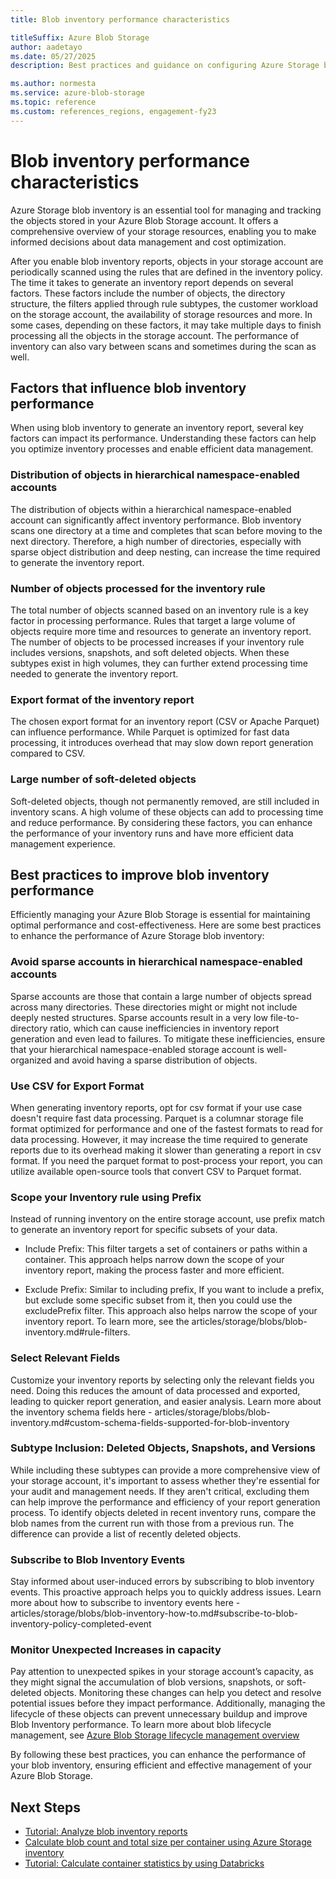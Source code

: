 ```yaml
---
title: Blob inventory performance characteristics

titleSuffix: Azure Blob Storage
author: aadetayo
ms.date: 05/27/2025
description: Best practices and guidance on configuring Azure Storage blob inventory and the factors that influence its performance.

ms.author: normesta
ms.service: azure-blob-storage
ms.topic: reference
ms.custom: references_regions, engagement-fy23
---
```


# Blob inventory performance characteristics


Azure Storage blob inventory is an essential tool for managing and tracking the objects stored in your Azure Blob Storage account. It offers a comprehensive overview of your storage resources, enabling you to make informed decisions about data management and cost optimization. 

After you enable blob inventory reports, objects in your storage account are periodically scanned using the rules that are defined in the inventory policy. The time it takes to generate an inventory report depends on several factors. These factors include the number of objects, the directory structure, the filters applied through rule subtypes, the customer workload on the storage account, the availability of storage resources and more. In some cases, depending on these factors, it may take multiple days to finish processing all the objects in the storage account. The performance of inventory can also vary between scans and sometimes during the scan as well. 


## Factors that influence blob inventory performance

When using blob inventory to generate an inventory report, several key factors can impact its performance. Understanding these factors can help you optimize inventory processes and enable efficient data management. 

### Distribution of objects in hierarchical namespace-enabled accounts

The distribution of objects within a hierarchical namespace-enabled account can significantly affect inventory performance. Blob inventory scans one directory at a time and completes that scan before moving to the next directory. Therefore, a high number of directories, especially with sparse object distribution and deep nesting, can increase the time required to generate the inventory report. 

### Number of objects processed for the inventory rule

The total number of objects scanned based on an inventory rule is a key factor in processing performance. Rules that target a large volume of objects require more time and resources to generate an inventory report. The number of objects to be processed increases if your inventory rule includes versions, snapshots, and soft deleted objects. When these subtypes exist in high volumes, they can further extend processing time needed to generate the inventory report.

### Export format of the inventory report

The chosen export format for an inventory report (CSV or Apache Parquet) can influence performance. While Parquet is optimized for fast data processing, it introduces overhead that may slow down report generation compared to CSV.

### Large number of soft-deleted objects

Soft-deleted objects, though not permanently removed, are still included in inventory scans. A high volume of these objects can add to processing time and reduce performance.
By considering these factors, you can enhance the performance of your inventory runs and have more efficient data management experience.


## Best practices to improve blob inventory performance

Efficiently managing your Azure Blob Storage is essential for maintaining optimal performance and cost-effectiveness. Here are some best practices to enhance the performance of Azure Storage blob inventory:

### Avoid sparse accounts in hierarchical namespace-enabled accounts
Sparse accounts are those that contain a large number of objects spread across many directories. These directories might or might not include deeply nested structures. Sparse accounts result in a very low file-to-directory ratio, which can cause inefficiencies in inventory report generation and even lead to failures. To mitigate these inefficiencies, ensure that your hierarchical namespace-enabled storage account is well-organized and avoid having a sparse distribution of objects.

### Use CSV for Export Format	
When generating inventory reports, opt for csv format if your use case doesn't require fast data processing. Parquet is a columnar storage file format optimized for performance and one of the fastest formats to read for data processing. However, it may increase the time required to generate reports due to its overhead making it slower than generating a report in csv format. If you need the parquet format to post-process your report, you can utilize available open-source tools that convert CSV to Parquet format.


### Scope your Inventory rule using Prefix
Instead of running inventory on the entire storage account, use prefix match to generate an inventory report for specific subsets of your data.
-	Include Prefix: This filter targets a set of containers or paths within a container. This approach helps narrow down the scope of your inventory report, making the process faster and more efficient.

- Exclude Prefix: Similar to including prefix, If you want to include a prefix, but exclude some specific subset from it, then you could use the excludePrefix filter. This approach also helps narrow the scope of your inventory report. To learn more, see the articles/storage/blobs/blob-inventory.md#rule-filters.

### Select Relevant Fields
Customize your inventory reports by selecting only the relevant fields you need. Doing this reduces the amount of data processed and exported, leading to quicker report generation, and easier analysis. Learn more about the inventory schema fields here - articles/storage/blobs/blob-inventory.md#custom-schema-fields-supported-for-blob-inventory

### Subtype Inclusion: Deleted Objects, Snapshots, and Versions
While including these subtypes can provide a more comprehensive view of your storage account, it's important to assess whether they're essential for your audit and management needs. If they aren't critical, excluding them can help improve the performance and efficiency of your report generation process. To identify objects deleted in recent inventory runs, compare the blob names from the current run with those from a previous run. The difference can provide a list of recently deleted objects.

### Subscribe to Blob Inventory Events
Stay informed about user-induced errors by subscribing to blob inventory events. This proactive approach helps you to quickly address issues. Learn more about how to subscribe to inventory events here - articles/storage/blobs/blob-inventory-how-to.md#subscribe-to-blob-inventory-policy-completed-event

### Monitor Unexpected Increases in capacity
Pay attention to unexpected spikes in your storage account’s capacity, as they might signal the accumulation of blob versions, snapshots, or soft-deleted objects. Monitoring these changes can help you detect and resolve potential issues before they impact performance. Additionally, managing the lifecycle of these objects can prevent unnecessary buildup and improve Blob Inventory performance. To learn more about blob lifecycle management, see [Azure Blob Storage lifecycle management overview](lifecycle-management-overview.md)

By following these best practices, you can enhance the performance of your blob inventory, ensuring efficient and effective management of your Azure Blob Storage. 


## Next Steps
- [Tutorial: Analyze blob inventory reports](storage-blob-inventory-report-analytics.md)
-	[Calculate blob count and total size per container using Azure Storage inventory](calculate-blob-count-size.yml)
-	[Tutorial: Calculate container statistics by using Databricks](storage-blob-calculate-container-statistics-databricks.md) 
